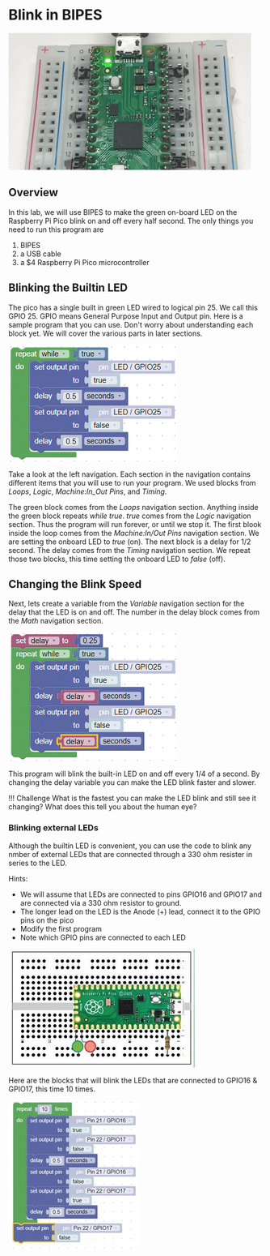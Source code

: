 # Blink in BIPES

![Blink GIF](../../img/blink-on-board-led.gif)

## Overview
In this lab, we will use BIPES to make the green on-board LED on the Raspberry Pi Pico blink on and off every half second.  The only things you need to run this program are

1. BIPES
2. a USB cable
3. a $4 Raspberry Pi Pico microcontroller

## Blinking the Builtin LED

The pico has a single built in green LED wired to logical pin 25.  We call this GPIO 25.  GPIO means General Purpose Input and Output pin. Here is a sample program that you can use.  Don't worry about understanding each block yet.  We will cover the various parts in later sections.

![BIPES Blink](../../img/pico/blink.GIF)

Take a look at the left navigation.  Each section in the navigation contains different items that you will use to run your program.  We used blocks from _Loops_, _Logic_, _Machine:In_Out Pins_, and _Timing_.

The green block comes from the _Loops_ navigation section.  Anything inside the green block repeats _while true_. _true_ comes from the _Logic_ navigation section. Thus the program will run forever, or until we stop it.  The first blook inside the loop comes from the _Machine:In/Out Pins_ navigation section.  We are setting the onboard LED to _true_ (on).  The next block is a delay for 1/2 second.  The delay comes from the _Timing_ navigation section.  We repeat those two blocks, this time setting the onboard LED to _false_ (off).

## Changing the Blink Speed

Next, lets create a variable from the _Variable_ navigation section for the delay that the LED is on and off.  The number in the delay block comes from the _Math_ navigation section.

![BIPES Delay Blink](../../img/pico/delayBlink.GIF)

This program will blink the built-in LED on and off every 1/4 of a second.  By changing the delay variable you can make the LED blink faster and slower.

!!! Challenge
    What is the fastest you can make the LED blink and still see it changing?  What does this tell you about the human eye?

### Blinking external LEDs
Although the builtin LED is convenient, you can use the code to blink any nmber of external LEDs that are connected through a 330 ohm resister in series to the LED.

Hints:

- We will assume that LEDs are connected to pins GPIO16 and GPIO17 and are connected via a 330 ohm resistor to ground.
- The longer lead on the LED is the Anode (+) lead, connect it to the GPIO pins on the pico
- Modify the first program
- Note which GPIO pins are connected to each LED

![BIPES external LEDS](../../img/pico/externalLEDS.jpg)

Here are the blocks that will blink the LEDs that are connected to GPIO16 & GPIO17, this time 10 times.

![BIPES external LEDS Blocks](../../img/pico/externalLEDsBlocks.jpg)